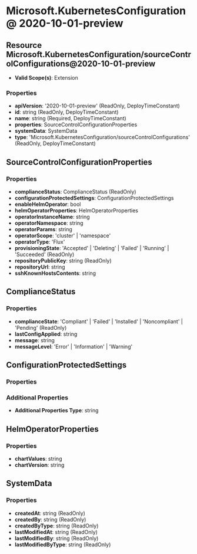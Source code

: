 # Microsoft.KubernetesConfiguration @ 2020-10-01-preview

## Resource Microsoft.KubernetesConfiguration/sourceControlConfigurations@2020-10-01-preview
* **Valid Scope(s)**: Extension
### Properties
* **apiVersion**: '2020-10-01-preview' (ReadOnly, DeployTimeConstant)
* **id**: string (ReadOnly, DeployTimeConstant)
* **name**: string (Required, DeployTimeConstant)
* **properties**: SourceControlConfigurationProperties
* **systemData**: SystemData
* **type**: 'Microsoft.KubernetesConfiguration/sourceControlConfigurations' (ReadOnly, DeployTimeConstant)

## SourceControlConfigurationProperties
### Properties
* **complianceStatus**: ComplianceStatus (ReadOnly)
* **configurationProtectedSettings**: ConfigurationProtectedSettings
* **enableHelmOperator**: bool
* **helmOperatorProperties**: HelmOperatorProperties
* **operatorInstanceName**: string
* **operatorNamespace**: string
* **operatorParams**: string
* **operatorScope**: 'cluster' | 'namespace'
* **operatorType**: 'Flux'
* **provisioningState**: 'Accepted' | 'Deleting' | 'Failed' | 'Running' | 'Succeeded' (ReadOnly)
* **repositoryPublicKey**: string (ReadOnly)
* **repositoryUrl**: string
* **sshKnownHostsContents**: string

## ComplianceStatus
### Properties
* **complianceState**: 'Compliant' | 'Failed' | 'Installed' | 'Noncompliant' | 'Pending' (ReadOnly)
* **lastConfigApplied**: string
* **message**: string
* **messageLevel**: 'Error' | 'Information' | 'Warning'

## ConfigurationProtectedSettings
### Properties
### Additional Properties
* **Additional Properties Type**: string

## HelmOperatorProperties
### Properties
* **chartValues**: string
* **chartVersion**: string

## SystemData
### Properties
* **createdAt**: string (ReadOnly)
* **createdBy**: string (ReadOnly)
* **createdByType**: string (ReadOnly)
* **lastModifiedAt**: string (ReadOnly)
* **lastModifiedBy**: string (ReadOnly)
* **lastModifiedByType**: string (ReadOnly)

